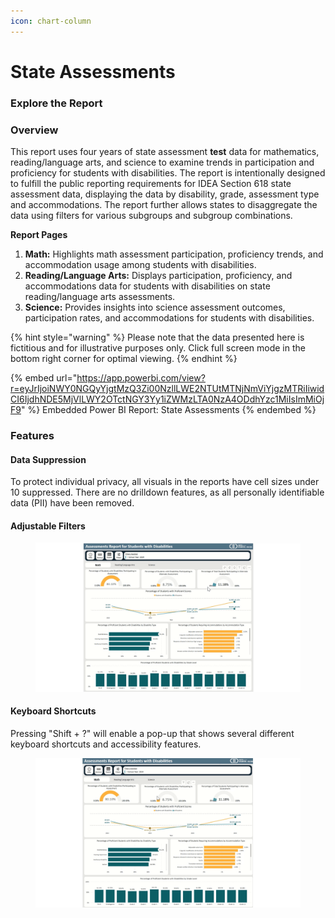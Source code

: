 ```yaml
---
icon: chart-column
---
```


# State Assessments

### Explore the Report

### Overview

This report uses four years of state assessment **test** data for mathematics, reading/language arts, and science to examine trends in participation and proficiency for students with disabilities. The report is intentionally designed to fulfill the public reporting requirements for IDEA Section 618 state assessment data, displaying the data by disability, grade, assessment type and accommodations. The report further allows states to disaggregate the data using filters for various subgroups and subgroup combinations.

**Report Pages**

1. **Math:** Highlights math assessment participation, proficiency trends, and accommodation usage among students with disabilities.
2. **Reading/Language Arts:** Displays participation, proficiency, and accommodations data for students with disabilities on state reading/language arts assessments.
3. **Science:** Provides insights into science assessment outcomes, participation rates, and accommodations for students with disabilities.

{% hint style="warning" %}
Please note that the data presented here is fictitious and for illustrative purposes only. Click full screen mode in the bottom right corner for optimal viewing.&#x20;
{% endhint %}

{% embed url="https://app.powerbi.com/view?r=eyJrIjoiNWY0NGQyYjgtMzQ3Zi00NzllLWE2NTUtMTNjNmViYjgzMTRiIiwidCI6IjdhNDE5MjVlLWY2OTctNGY3Yy1iZWMzLTA0NzA4ODdhYzc1MiIsImMiOjF9" %}
Embedded Power BI Report: State Assessments
{% endembed %}

### Features

#### Data Suppression

To protect individual privacy, all visuals in the reports have cell sizes under 10 suppressed. There are no drilldown features, as all personally identifiable data (PII) have been removed.

#### Adjustable Filters

<figure><img src="../.gitbook/assets/Presentation1.gif" alt=""><figcaption></figcaption></figure>

#### Keyboard Shortcuts

Pressing "Shift + ?" will enable a pop-up that shows several different keyboard shortcuts and accessibility features.

<figure><img src="../.gitbook/assets/Presentation3.gif" alt=""><figcaption></figcaption></figure>










